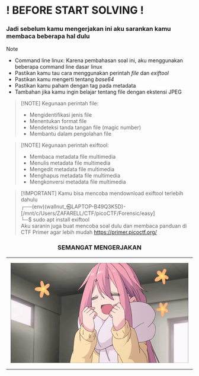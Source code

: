 # ! BEFORE START SOLVING ! 
### Jadi sebelum kamu mengerjakan ini aku sarankan kamu membaca beberapa hal dulu
> [!NOTE]
> - Command line linux: Karena pembahasan soal ini, aku menggunakan beberapa command line dasar linux
> - Pastikan kamu tau cara menggunakan perintah <em>file</em> dan <em>exiftool</em>
> - Pastikan kamu mengerti tentang <em>base64</em>
> - Pastikan kamu paham dengan tag pada metadata
> - Tambahan jika kamu ingin belajar tentang file dengan ekstensi JPEG

>  [!NOTE]
> Kegunaan perintah file:
> - Mengidentifikasi jenis file
> - Menentukan format file
> - Mendeteksi tanda tangan file (magic number)
> - Membantu dalam pengolahan file <br>

>  [!NOTE]
> Kegunaan perintah exiftool:
> - Membaca metadata file multimedia
> - Menulis metadata file multimedia
> - Mengedit metadata file multimedia
> - Menghapus metadata file multimedia
> - Mengkonversi metadata file multimedia

>  [!IMPORTANT]
> Kamu bisa mencoba mendownload exiftool terlebih dahulu <br>
> ┌──(env)(wallnut_㉿LAPTOP-B49Q3K5D)-[/mnt/c/Users/ZAFARELL/CTF/picoCTF/Forensic/easy] <br>
  └─$ sudo apt install exiftool <br>
> Aku saranin juga buat mencoba soal dulu dan membaca panduan di CTF Primer agar lebih mudah https://primer.picoctf.org/

 <h3 align="center">SEMANGAT MENGERJAKAN</h3>
 <hr>
 <p align="center">
  <img src="/assets/yuru.gif" alt="yuru.gif">
  <hr>
